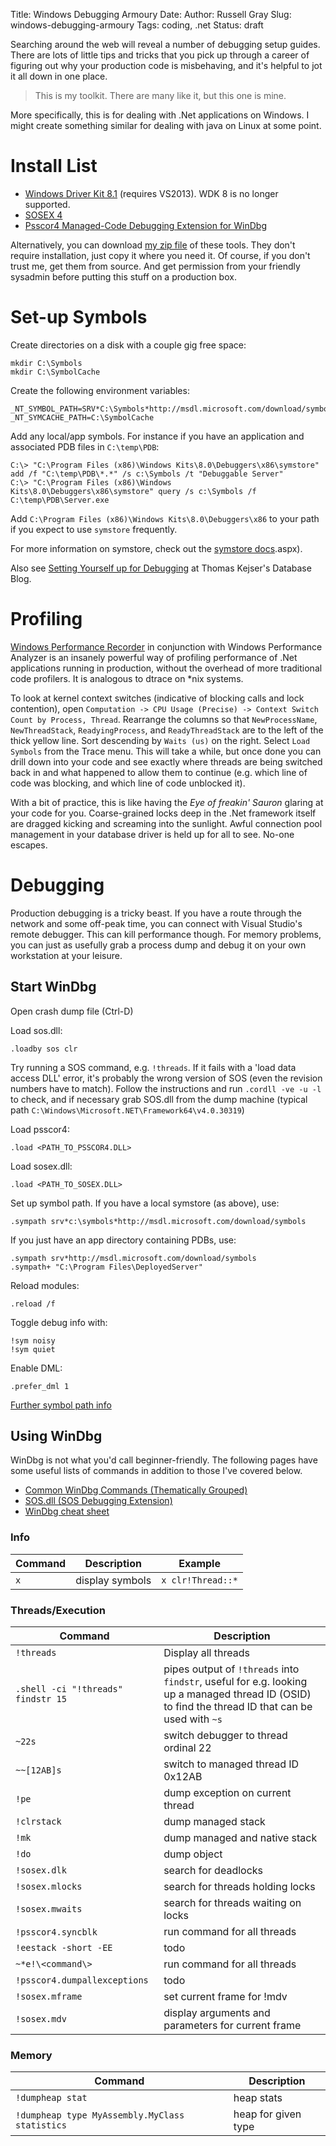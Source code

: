 Title: Windows Debugging Armoury
Date:
Author: Russell Gray
Slug: windows-debugging-armoury
Tags: coding, .net
Status: draft

Searching around the web will reveal a number of debugging setup guides. There
are lots of little tips and tricks that you pick up through a career of
figuring out why your production code is misbehaving, and it's helpful to jot
it all down in one place.

> This is my toolkit. There are many like it, but this one is mine.

More specifically, this is for dealing with .Net applications on Windows. I
might create something similar for dealing with java on Linux at some point.

# Install List
- [Windows Driver Kit 8.1][1] (requires VS2013). WDK 8 is no longer supported.
- [SOSEX 4][2]
- [Psscor4 Managed-Code Debugging Extension for WinDbg][3]

Alternatively, you can download [my zip file][4] of these tools. They don't
require installation, just copy it where you need it. Of course, if you don't
trust me, get them from source. And get permission from your friendly sysadmin
before putting this stuff on a production box.

# Set-up Symbols
Create directories on a disk with a couple gig free space:

	mkdir C:\Symbols
	mkdir C:\SymbolCache

Create the following environment variables:

	_NT_SYMBOL_PATH=SRV*C:\Symbols*http://msdl.microsoft.com/download/symbols
	_NT_SYMCACHE_PATH=C:\SymbolCache

Add any local/app symbols. For instance if you have an application and
associated PDB files in `C:\temp\PDB`:

	C:\> "C:\Program Files (x86)\Windows Kits\8.0\Debuggers\x86\symstore" add /f "C:\temp\PDB\*.*" /s c:\Symbols /t "Debuggable Server"
	C:\> "C:\Program Files (x86)\Windows Kits\8.0\Debuggers\x86\symstore" query /s c:\Symbols /f C:\temp\PDB\Server.exe

Add `C:\Program Files (x86)\Windows Kits\8.0\Debuggers\x86` to your path if
you expect to use `symstore` frequently.

For more information on symstore, check out the [symstore docs][5].aspx).

Also see [Setting Yourself up for Debugging][6] at Thomas Kejser's Database
Blog.

# Profiling

[Windows Performance Recorder][7] in conjunction with Windows Performance
Analyzer is an insanely powerful way of profiling performance of .Net
applications running in production, without the overhead of more traditional
code profilers. It is analogous to dtrace on *nix systems.

To look at kernel context switches (indicative of blocking calls and lock
contention), open `Computation -> CPU Usage (Precise) -> Context Switch Count
by Process, Thread`. Rearrange the columns so that `NewProcessName`,
`NewThreadStack`, `ReadyingProcess`, and `ReadyThreadStack` are to the left of
the thick yellow line. Sort descending by `Waits (us)` on the right. Select
`Load Symbols` from the Trace menu. This will take a while, but once done you
can drill down into your code and see exactly where threads are being switched
back in and what happened to allow them to continue (e.g. which line of code
was blocking, and which line of code unblocked it).

With a bit of practice, this is like having the *Eye of freakin' Sauron*
glaring at your code for you. Coarse-grained locks deep in the .Net framework
itself are dragged kicking and screaming into the sunlight. Awful connection
pool management in your database driver is held up for all to see. No-one
escapes.

# Debugging

Production debugging is a tricky beast. If you have a route through the
network and some off-peak time, you can connect with Visual Studio's remote
debugger. This can kill performance though. For memory problems, you can just
as usefully grab a process dump and debug it on your own workstation at your
leisure.

## Start WinDbg

Open crash dump file (Ctrl-D)

Load sos.dll:

	.loadby sos clr

Try running a SOS command, e.g. `!threads`. If it fails with a 'load data
access DLL' error, it's probably the wrong version of SOS (even the revision
numbers have to match). Follow the instructions and run `.cordll -ve -u -l` to
check, and if necessary grab SOS.dll from the dump machine (typical path
`C:\Windows\Microsoft.NET\Framework64\v4.0.30319`)

Load psscor4:

	.load <PATH_TO_PSSCOR4.DLL>

Load sosex.dll:

	.load <PATH_TO_SOSEX.DLL>

Set up symbol path. If you have a local symstore (as above), use:

	.sympath srv*c:\symbols*http://msdl.microsoft.com/download/symbols

If you just have an app directory containing PDBs, use:

	.sympath srv*http://msdl.microsoft.com/download/symbols
	.sympath+ "C:\Program Files\DeployedServer"

Reload modules:

	.reload /f

Toggle debug info with:

	!sym noisy
	!sym quiet

Enable DML:

	.prefer_dml 1

[Further symbol path info][8]

## Using WinDbg

WinDbg is not what you'd call beginner-friendly. The following pages have some
useful lists of commands in addition to those I've covered below.

- [Common WinDbg Commands (Thematically Grouped)][9]
- [SOS.dll (SOS Debugging Extension)][10]
- [WinDbg cheat sheet][11]

### Info

Command | Description | Example
--- | --- | ---
`x` | display symbols | `x clr!Thread::*`


### Threads/Execution

Command | Description
--- | ---
`!threads` | Display all threads
`.shell -ci "!threads" findstr 15` | pipes output of `!threads` into `findstr`, useful for e.g. looking up a managed thread ID (OSID) to find the thread ID that can be used with `~s`
`~22s` | switch debugger to thread ordinal 22
`~~[12AB]s` | switch to managed thread ID 0x12AB
`!pe` | dump exception on current thread
`!clrstack` | dump managed stack
`!mk` | dump managed and native stack
`!do` | dump object
`!sosex.dlk` | search for deadlocks
`!sosex.mlocks` | search for threads holding locks
`!sosex.mwaits` | search for threads waiting on locks
`!psscor4.syncblk` | run command for all threads
`!eestack -short -EE` | todo
`~*e!\<command\>` | run command for all threads
`!psscor4.dumpallexceptions` | todo
`!sosex.mframe` | set current frame for !mdv
`!sosex.mdv` | display arguments and parameters for current frame

### Memory
Command | Description
--- | ---
`!dumpheap stat` | heap stats
`!dumpheap type MyAssembly.MyClass statistics` | heap for given type


[1]: http://msdn.microsoft.com/en-us/windows/hardware/gg454513.aspx
[2]: http://www.stevestechspot.com/SOSEXV40NowAvailable.aspx
[3]: http://www.microsoft.com/en-gb/download/details.aspx?id=21255
[4]: https://www.dropbox.com/s/15a26wbldqrke3y/debugging-toolkit.zip
[5]: http://msdn.microsoft.com/en-us/library/windows/desktop/ms681378\(v=vs.85\
[6]: http://kejser.org/setting-yourself-up-for-debugging/
[7]: http://msdn.microsoft.com/en-us/library/windows/hardware/hh448205.aspx
[8]: http://www.windowstipspage.com/symbol-server-path-windbg-debugging/
[9]: http://windbg.info/doc/1-common-cmds.html
[10]: http://msdn.microsoft.com/en-us/library/bb190764.aspx
[11]: http://theartofdev.wordpress.com/windbg-cheat-sheet/
